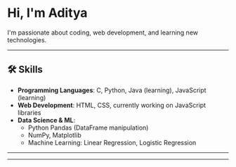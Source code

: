 

<!--
**aditya-3301/aditya-3301** is a ✨ _special_ ✨ repository because its `README.md` (this file) appears on your GitHub profile.

Here are some ideas to get you started:

- 🔭 I’m currently working on ...
- 🌱 I’m currently learning ...
- 👯 I’m looking to collaborate on ...
- 🤔 I’m looking for help with ...
- 💬 Ask me about ...
- 📫 How to reach me: ...
- 😄 Pronouns: ...
- ⚡ Fun fact: ...
-->

# Hi, I'm Aditya  


I'm passionate about coding, web development, and learning new technologies.  

---

## 🛠️ Skills  

- **Programming Languages**: C, Python, Java (learning), JavaScript (learning)  
- **Web Development**: HTML, CSS, currently working on JavaScript libraries  
- **Data Science & ML**:  
  - Python Pandas (DataFrame manipulation)  
  - NumPy, Matplotlib  
  - Machine Learning: Linear Regression, Logistic Regression  

---





---



<!--[![LinkedIn](https://img.shields.io/badge/LinkedIn-0077B5?style=for-the-badge&logo=linkedin&logoColor=white)](https://www.linkedin.com/in/YOUR-LINKEDIN-USERNAME/)  !-->















